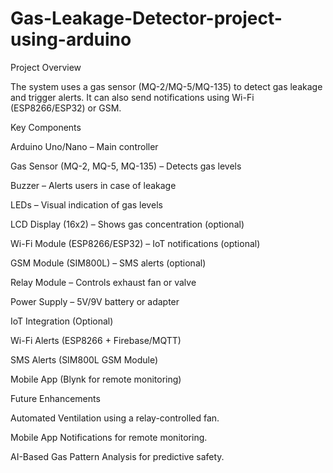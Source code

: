 # Gas-Leakage-Detector-project-using-arduino
Project Overview

The system uses a gas sensor (MQ-2/MQ-5/MQ-135) to detect gas leakage and trigger alerts. It can also send notifications using Wi-Fi (ESP8266/ESP32) or GSM.

Key Components


Arduino Uno/Nano – Main controller

Gas Sensor (MQ-2, MQ-5, MQ-135) – Detects gas levels

Buzzer – Alerts users in case of leakage

LEDs – Visual indication of gas levels

LCD Display (16x2) – Shows gas concentration (optional)

Wi-Fi Module (ESP8266/ESP32) – IoT notifications (optional)

GSM Module (SIM800L) – SMS alerts (optional)

Relay Module – Controls exhaust fan or valve

Power Supply – 5V/9V battery or adapter



IoT Integration (Optional)


Wi-Fi Alerts (ESP8266 + Firebase/MQTT)

SMS Alerts (SIM800L GSM Module)

Mobile App (Blynk for remote monitoring)


Future Enhancements


Automated Ventilation using a relay-controlled fan.

Mobile App Notifications for remote monitoring.

AI-Based Gas Pattern Analysis for predictive safety.
